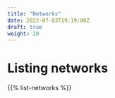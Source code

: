 ```yaml
---
title: "Networks"
date: 2022-07-03T19:19:00Z
draft: true
weight: 20
---
```

# Listing networks

{{% list-networks %}}
